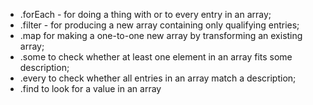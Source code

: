 - .forEach - for doing a thing with or to every entry in an array;
- .filter - for producing a new array containing only qualifying entries;
- .map for making a one-to-one new array by transforming an existing array;
- .some to check whether at least one element in an array fits some description;
- .every to check whether all entries in an array match a description;
- .find to look for a value in an array